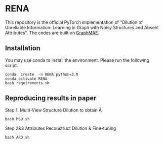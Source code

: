 # RENA
This repository is the official PyTorch implementation of "Dilution of Unreliable Information: Learning in Graph with Noisy
Structures and Absent Attributes". The codes are built on [GraphMAE]( https://github.com/THUDM/GraphMAE).

## Installation

You may use conda to install the environment. Please run the following script. 

```
conda  create  -n RENA python=3.9
conda activate RENA
bash requirements.sh
```


## Reproducing results in paper
Step 1. Multi-View Structure Dilution to obtain $\mathrm{\hat{A}}$
```
bash MSD.sh
```

Step 2&3 Attributes Reconstruct Dilution & Fine-tuning
```
bash ARD.sh
```
